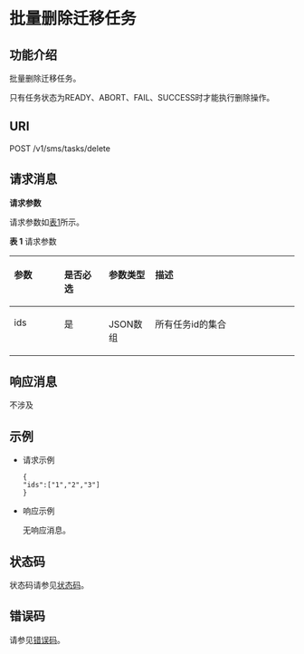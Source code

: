 # 批量删除迁移任务<a name="sms_api_0027"></a>

## 功能介绍<a name="section1795635573514"></a>

批量删除迁移任务。

只有任务状态为READY、ABORT、FAIL、SUCCESS时才能执行删除操作。

## URI<a name="section10956105593510"></a>

POST /v1/sms/tasks/delete

## 请求消息<a name="section6966145519357"></a>

**请求参数**

请求参数如[表1](#table14967135512352)所示。

**表 1**  请求参数

<a name="table14967135512352"></a>
<table><thead align="left"><tr id="row1362185613518"><th class="cellrowborder" valign="top" width="17.62%" id="mcps1.2.5.1.1"><p id="p8131164842014"><a name="p8131164842014"></a><a name="p8131164842014"></a>参数</p>
</th>
<th class="cellrowborder" valign="top" width="15.6%" id="mcps1.2.5.1.2"><p id="p7332145611511"><a name="p7332145611511"></a><a name="p7332145611511"></a>是否必选</p>
</th>
<th class="cellrowborder" valign="top" width="16.3%" id="mcps1.2.5.1.3"><p id="p13131114815209"><a name="p13131114815209"></a><a name="p13131114815209"></a>参数类型</p>
</th>
<th class="cellrowborder" valign="top" width="50.480000000000004%" id="mcps1.2.5.1.4"><p id="p17131144872019"><a name="p17131144872019"></a><a name="p17131144872019"></a>描述</p>
</th>
</tr>
</thead>
<tbody><tr id="row56215663515"><td class="cellrowborder" valign="top" width="17.62%" headers="mcps1.2.5.1.1 "><p id="p1562656143516"><a name="p1562656143516"></a><a name="p1562656143516"></a>ids</p>
</td>
<td class="cellrowborder" valign="top" width="15.6%" headers="mcps1.2.5.1.2 "><p id="p143331356135112"><a name="p143331356135112"></a><a name="p143331356135112"></a>是</p>
</td>
<td class="cellrowborder" valign="top" width="16.3%" headers="mcps1.2.5.1.3 "><p id="p146275633512"><a name="p146275633512"></a><a name="p146275633512"></a>JSON数组</p>
</td>
<td class="cellrowborder" valign="top" width="50.480000000000004%" headers="mcps1.2.5.1.4 "><p id="p1362125613517"><a name="p1362125613517"></a><a name="p1362125613517"></a>所有任务id的集合</p>
</td>
</tr>
</tbody>
</table>

## 响应消息<a name="section397214551358"></a>

不涉及

## 示例<a name="section4974455183515"></a>

-   请求示例

    ```
    { 
    "ids":["1","2","3"]
    }
    ```

-   响应示例

    无响应消息。


## 状态码<a name="section1973012935418"></a>

状态码请参见[状态码](状态码.md)。

## 错误码<a name="section1897875543520"></a>

请参见[错误码](错误码.md)。


